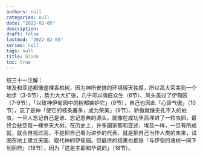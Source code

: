 ```yaml
---
authors: null
categories: null
date: "2022-02-05"
description: 
draft: false
lastmod: "2022-02-05"
series: null
tags: null
title: blank
toc: true
---
```


<!--more-->

结三十一注解：  
埃及和亚述都像这棵香柏树，因为神所安排的环境得天独厚，所以高大荣美到一个地步（3-5节），势力大大扩张，几乎可以荫庇众生（6节）、风头盖过了伊甸园（7-9节），「以致神伊甸园中的树都嫉妒它」（9节），自己也因此「心骄气傲」（10节），忘了是神「使它的枝条蕃多，成为荣美」（9节）。骄傲就像无孔不入的蛀虫，一旦人忘记自己是谁、忘记恩典的源头，就像在成功里面埋进了一粒虫卵，最终会蛀空每一棵参天大树。在历史上，许多国家都和亚述、埃及一样，一旦有所成就，就会自视过高，不是把自己看为进步的代表、就是把自己当作人类的未来，试图在地上建立天国、取代神的伊甸园。但最终的结果也都是「与伊甸的诸树一同下到阴府」（18节），因为「这是主耶和华说的」（18节）。